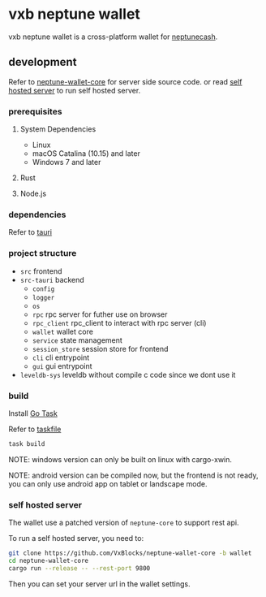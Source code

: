 # vxb neptune wallet

vxb neptune wallet is a cross-platform wallet for [neptunecash](https://github.com/Neptune-Crypto/neptune-core).

## development

Refer to [neptune-wallet-core](https://github.com/VxBlocks/neptune-wallet-core) for server side source code. or read [self hosted server](#self-hosted-server) to run self hosted server.

### prerequisites

1. System Dependencies
    - Linux
    - macOS Catalina (10.15) and later
    - Windows 7 and later
2. Rust

3. Node.js

### dependencies

Refer to [tauri](https://tauri.app/start/prerequisites)

### project structure

- `src` frontend
- `src-tauri` backend
  - `config`
  - `logger`
  - `os`
  - `rpc` rpc server for futher use on browser
  - `rpc_client` rpc_client to interact with rpc server (cli)
  - `wallet` wallet core
  - `service` state management
  - `session_store` session store for frontend
  - `cli` cli entrypoint
  - `gui` gui entrypoint
- `leveldb-sys` leveldb without compile c code since we dont use it

### build

Install [Go Task](https://taskfile.dev/)

Refer to [taskfile](./taskfile.yml)

```bash
task build
```

NOTE: windows version can only be built on linux with cargo-xwin.

NOTE: android version can be compiled now, but the frontend is not ready, you can only use android app on tablet or landscape mode.

### self hosted server

The wallet use a patched version of `neptune-core` to support rest api.

To run a self hosted server, you need to:

```bash
git clone https://github.com/VxBlocks/neptune-wallet-core -b wallet
cd neptune-wallet-core
cargo run --release -- --rest-port 9800
```

Then you can set your server url in the wallet settings.
